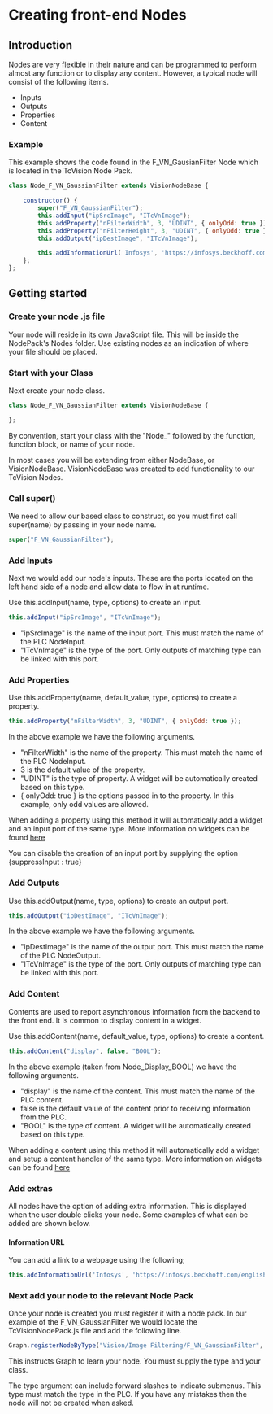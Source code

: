 # Creating front-end Nodes

## Introduction
Nodes are very flexible in their nature and can be programmed to perform almost any function or to display any content.  However, a typical node will consist of the following items.

* Inputs
* Outputs 
* Properties
* Content

### Example
This example shows the code found in the F_VN_GausianFilter Node which is located in the TcVision Node Pack.
```javascript
class Node_F_VN_GaussianFilter extends VisionNodeBase {

    constructor() {
        super("F_VN_GaussianFilter");
        this.addInput("ipSrcImage", "ITcVnImage");
        this.addProperty("nFilterWidth", 3, "UDINT", { onlyOdd: true });
        this.addProperty("nFilterHeight", 3, "UDINT", { onlyOdd: true });
        this.addOutput("ipDestImage", "ITcVnImage");

        this.addInformationUrl('Infosys', 'https://infosys.beckhoff.com/english.php?content=../content/1033/tf7xxx_tc3_vision/11087207179.html');
    };
};
```

## Getting started

### Create your node .js file

Your node will reside in its own JavaScript file.  This will be inside the NodePack's Nodes folder.  Use existing nodes as an indication of where your file should be placed.  

### Start with your Class

Next create your node class.  

```javascript
class Node_F_VN_GaussianFilter extends VisionNodeBase {

};
```

By convention, start your class with the "Node_" followed by the function, function block, or name of your node.  

In most cases you will be extending from either NodeBase, or VisionNodeBase.  VisionNodeBase was created to add functionality to our TcVision Nodes.  

### Call super()

We need to allow our based class to construct, so you must first call super(name) by passing in your node name. 

```javascript
super("F_VN_GaussianFilter");
```

### Add Inputs

Next we would add our node's inputs.  These are the ports located on the left hand side of a node and allow data to flow in at runtime.  

Use this.addInput(name, type, options) to create an input.  

```javascript
this.addInput("ipSrcImage", "ITcVnImage");
```
* "ipSrcImage" is the name of the input port.  This must match the name of the PLC NodeInput.  
* "ITcVnImage" is the type of the port.  Only outputs of matching type can be linked with this port.

### Add Properties

Use this.addProperty(name, default_value, type, options) to create a property.  

```javascript
this.addProperty("nFilterWidth", 3, "UDINT", { onlyOdd: true });
```

In the above example we have the following arguments.  

* "nFilterWidth" is the name of the property.  This must match the name of the PLC NodeInput.  
* 3 is the default value of the property. 
* "UDINT" is the type of property.  A widget will be automatically created based on this type. 
* { onlyOdd: true } is the options passed in to the property.  In this example, only odd values are allowed.

When adding a property using this method it will automatically add a widget and an input port of the same type.  More information on widgets can be found [here](/Frontend/widgets.md)  

You can disable the creation of an input port by supplying the option {suppressInput : true}

### Add Outputs

Use this.addOutput(name, type, options) to create an output port.  

```javascript
this.addOutput("ipDestImage", "ITcVnImage");
```

In the above example we have the following arguments.  

* "ipDestImage" is the name of the output port.  This must match the name of the PLC NodeOutput.  
* "ITcVnImage" is the type of the port.  Only outputs of matching type can be linked with this port.

### Add Content

Contents are used to report asynchronous information from the backend to the front end.  It is common to display content in a widget.  

Use this.addContent(name, default_value, type, options) to create a content.  

```javascript
this.addContent("display", false, "BOOL");
```

In the above example (taken from Node_Display_BOOL) we have the following arguments.  

* "display" is the name of the content.  This must match the name of the PLC content.  
* false is the default value of the content prior to receiving information from the PLC. 
* "BOOL" is the type of content.  A widget will be automatically created based on this type. 

When adding a content using this method it will automatically add a widget and setup a content handler of the same type.  More information on widgets can be found [here](/Frontend/widgets.md) 

### Add extras

All nodes have the option of adding extra information.  This is displayed when the user double clicks your node.  Some examples of what can be added are shown below. 

#### Information URL

You can add a link to a webpage using the following;

```javascript
this.addInformationUrl('Infosys', 'https://infosys.beckhoff.com/english.php?content=../content/1033/tf7xxx_tc3_vision/11087207179.html');
```

### Next add your node to the relevant Node Pack

Once your node is created you must register it with a node pack.  In our example of the F_VN_GaussianFilter we would locate the TcVisionNodePack.js file and add the following line.

```javascript
Graph.registerNodeByType("Vision/Image Filtering/F_VN_GaussianFilter", Node_F_VN_GaussianFilter);
```

This instructs Graph to learn your node.  You must supply the type and your class.  

The type argument can include forward slashes to indicate submenus.  This type must match the type in the PLC.  If you have any mistakes then the node will not be created when asked.  